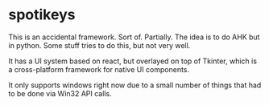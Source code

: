 # spotikeys
This is an accidental framework. Sort of. Partially. The idea is to do AHK but in python. Some stuff tries to do this, but not very well. 

It has a UI system based on react, but overlayed on top of Tkinter, which is a cross-platform framework for native UI components.

It only supports windows right now due to a small number of things that had to be done via Win32 API calls.
